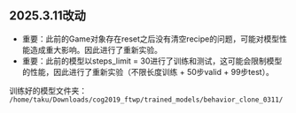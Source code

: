 ## 2025.3.11改动

* 重要：此前的Game对象存在reset之后没有清空recipe的问题，可能对模型性能造成重大影响。因此进行了重新实验。
* 重要：此前的模型以steps_limit = 30进行了训练和测试，这可能会限制模型的性能，因此进行了重新实验（不限长度训练 + 50步valid + 99步test）。

训练好的模型文件夹： `/home/taku/Downloads/cog2019_ftwp/trained_models/behavior_clone_0311/`

